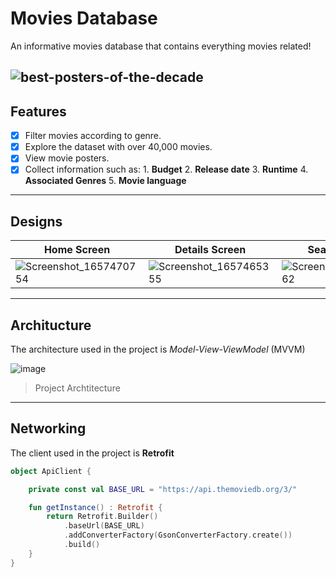 # Movies Database
An informative movies database that contains everything movies related!

![best-posters-of-the-decade](https://user-images.githubusercontent.com/80595523/178150552-fa564250-5a60-4112-8b39-5ec64978afdd.jpg)
---
## Features

- [x] Filter movies according to genre.
- [x] Explore the dataset with over 40,000 movies.
- [x] View movie posters.
- [x] Collect information such as:
      1. **Budget**
      2. **Release date**
      3. **Runtime**
      4. **Associated Genres**
      5. **Movie language**

---
## Designs
| Home Screen | Details Screen | Search Screen | Splash Screen
| ------ | ---- | ---- | ---- |
| ![Screenshot_1657470754](https://user-images.githubusercontent.com/80595523/178153535-a6979e35-5e5b-49d1-85dd-5cfd3ea172b5.png) | ![Screenshot_1657465355](https://user-images.githubusercontent.com/80595523/178151118-46af5958-8888-4b15-bccb-97b9ac608faf.png) | ![Screenshot_1657470762](https://user-images.githubusercontent.com/80595523/178153546-de19b9ae-a6bb-4334-a469-b4f833ba1567.png) | ![Screenshot_1657470385](https://user-images.githubusercontent.com/80595523/178153407-c91c2bba-3fc0-4047-94b2-0f3f2cd7041a.png)

---
## Architucture
The architecture used in the project is *Model-View-ViewModel* (MVVM)

![image](https://user-images.githubusercontent.com/80595523/178152193-0c215db6-99f8-4d26-a841-8e1806593130.png)
> Project Archtitecture
---
## Networking
The client used in the project is **Retrofit**
```kotlin
object ApiClient {

    private const val BASE_URL = "https://api.themoviedb.org/3/"

    fun getInstance() : Retrofit {
        return Retrofit.Builder()
            .baseUrl(BASE_URL)
            .addConverterFactory(GsonConverterFactory.create())
            .build()
    }
}
```
